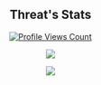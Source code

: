 <h2 align="center">Threat's Stats</h2>
<a href="https://github.com/smeared">
  <p align="center">
    <img src="https://komarev.com/ghpvc/?username=smeared" alt="Profile Views Count">
  </p>
</a>

<p align="center">
  <img src="https://github-readme-stats.vercel.app/api/?username=spanked&title_color=4F8CC9&text_color=9f9f9f&show_icons=true&bg_color=00000000&hide_border=true&icon_color=4F8CC9&hide_title=true&count_private=true" />
</p>

<p align="center">
  <img src="https://discord.c99.nl/widget/theme-4/823922635187945482.png" />
</p>

